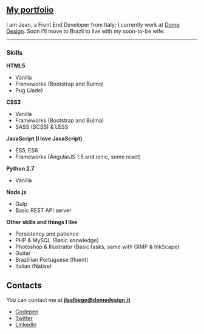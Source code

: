 ## [My portfolio](http://jlouiss.github.io/)
I am Jean, a Front End Developer from Italy; I currently work at [Dome Design](http://domedesign.it).
Soon I'll move to Brazil to live with my soon-to-be wife.

---

### Skills
**HTML5**
  - Vanilla
  - Frameworks (Bootstrap and Bulma)
  - Pug (Jade)

**CSS3**
  - Vanilla
  - Frameworks (Bootstrap and Bulma)
  - SASS (SCSS) & LESS

**JavaScript (I love JavaScript)**
  - ES5, ES6
  - Frameworks (AngularJS 1.5 and ionic, some react)

**Python 2.7**
  - Vanilla

**Node.js**
  - Gulp
  - Basic REST API server


**Other skills and things I like**
  - Persistency and patience
  - PHP & MySQL (Basic knowledge)
  - Photoshop & Illustrator (Basic tasks, same with GIMP & InkScape)
  - Guitar
  - Brazillian Portuguese (fluent)
  - Italian (Native)

## Contacts
You can contact me at **[jlsalbego@domedesign.it](mailto:jlsalbego@domedesign.it)**
 - [Codepen](http://codepen.io/JLouisS/)
 - [Twitter](https://twitter.com/jlslbg)
 - [LinkedIn](https://www.linkedin.com/in/jeanlouissalbego)
